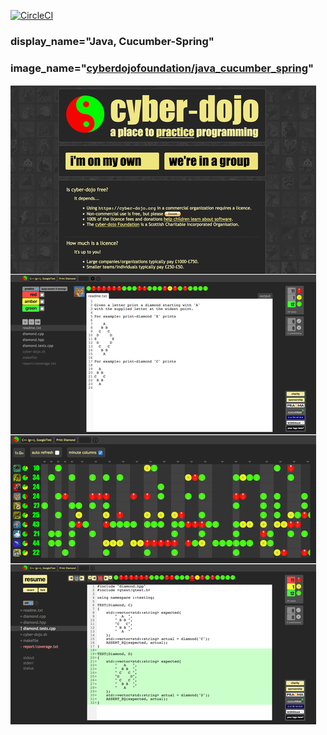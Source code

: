 [![CircleCI](https://circleci.com/gh/cyber-dojo-start-points/java-cucumberspring.svg?style=svg)](https://circleci.com/gh/cyber-dojo-start-points/java-cucumberspring)

### display_name="Java, Cucumber-Spring"
### image_name="[cyberdojofoundation/java_cucumber_spring](https://hub.docker.com/repository/docker/cyberdojofoundation/java_cucumber_spring)"

![cyber-dojo.org home page](https://github.com/cyber-dojo/cyber-dojo/blob/master/shared/home_page_snapshot.png)
